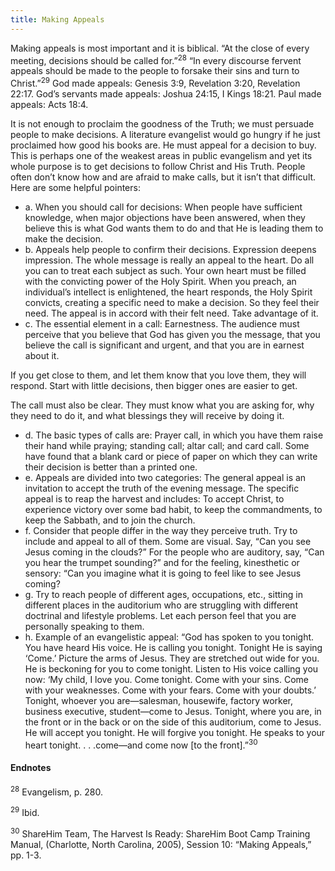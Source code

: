 ```yaml
---
title: Making Appeals
---
```


Making appeals is most important and it is biblical. “At the close of every meeting, decisions should be called for.”<sup>28</sup> “In every discourse fervent appeals should be made to the people to forsake their sins and turn to Christ.”<sup>29</sup> God made appeals: Genesis 3:9, Revelation 3:20, Revelation 22:17. God’s servants made appeals: Joshua 24:15, I Kings 18:21. Paul made appeals: Acts 18:4.

It is not enough to proclaim the goodness of the Truth; we must persuade people to make decisions. A literature evangelist would go hungry if he just proclaimed how good his books are. He must appeal for a decision to buy. This is perhaps one of the weakest areas in public evangelism and yet its whole purpose is to get decisions to follow Christ and His Truth. People often don’t know how and are afraid to make calls, but it isn’t that difficult. Here are some helpful pointers:

- a. When you should call for decisions: When people have sufficient knowledge, when major objections have been answered, when they believe this is what God wants them to do and that He is leading them to make the decision.
- b. Appeals help people to confirm their decisions. Expression deepens impression. The whole message is really an appeal to the heart. Do all you can to treat each subject as such. Your own heart must be filled with the convicting power of the Holy Spirit. When you preach, an individual’s intellect is enlightened, the heart responds, the Holy Spirit convicts, creating a specific need to make a decision. So they feel their need. The appeal is in accord with their felt need. Take advantage of it.
- c. The essential element in a call: Earnestness. The audience must perceive that you believe that God has given you the message, that you believe the call is significant and urgent, and that you are in earnest about it.

If you get close to them, and let them know that you love them, they will respond. Start with little decisions, then bigger ones are easier to get.

The call must also be clear. They must know what you are asking for, why they need to do it, and what blessings they will receive by doing it.

- d. The basic types of calls are: Prayer call, in which you have them raise their hand while praying; standing call; altar call; and card call. Some have found that a blank card or piece of paper on which they can write their decision is better than a printed one.
- e. Appeals are divided into two categories: The general appeal is an invitation to accept the truth of the evening message. The specific appeal is to reap the harvest and includes: To accept Christ, to experience victory over some bad habit, to keep the commandments, to keep the Sabbath, and to join the church.
- f. Consider that people differ in the way they perceive truth. Try to include and appeal to all of them. Some are visual. Say, “Can you see Jesus coming in the clouds?” For the people who are auditory, say, “Can you hear the trumpet sounding?” and for the feeling, kinesthetic or sensory: “Can you imagine what it is going to feel like to see Jesus coming?
- g. Try to reach people of different ages, occupations, etc., sitting in different places in the auditorium who are struggling with different doctrinal and lifestyle problems. Let each person feel that you are personally speaking to them.
- h. Example of an evangelistic appeal: “God has spoken to you tonight. You have heard His voice. He is calling you tonight. Tonight He is saying ‘Come.’ Picture the arms of Jesus. They are stretched out wide for you. He is beckoning for you to come tonight. Listen to His voice calling you now: ‘My child, I love you. Come tonight. Come with your sins. Come with your weaknesses. Come with your fears. Come with your doubts.’ Tonight, whoever you are—salesman, housewife, factory worker, business executive, student—come to Jesus. Tonight, where you are, in the front or in the back or on the side of this auditorium, come to Jesus. He will accept you tonight. He will forgive you tonight. He speaks to your heart tonight. . . .come—and come now [to the front].”<sup>30</sup>

#### Endnotes

<sup>28</sup> Evangelism, p. 280.

<sup>29</sup> Ibid.

<sup>30</sup> ShareHim Team, The Harvest Is Ready: ShareHim Boot Camp Training Manual, (Charlotte, North Carolina, 2005), Session 10: “Making Appeals,” pp. 1-3.